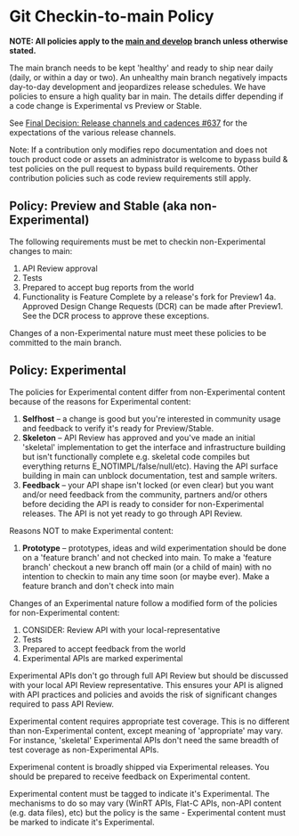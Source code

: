 # Git Checkin-to-main Policy

**NOTE: All policies apply to the [main and develop](develop-branch.md) branch unless otherwise stated.**

The main branch needs to be kept 'healthy' and ready to ship near daily (daily, or within a day or
two). An unhealthy main branch negatively impacts day-to-day development and jeopardizes release
schedules. We have policies to ensure a high quality bar in main. The details differ depending if a
code change is Experimental vs Preview or Stable.

See [Final Decision: Release channels and cadences #637](https://github.com/microsoft/WindowsAppSDK/discussions/637)
for the expectations of the various release channels.

Note: If a contribution only modifies repo documentation and does not touch product code or assets an
administrator is welcome to bypass build & test policies on the pull request to bypass build requirements.
Other contribution policies such as code review requirements still apply.

## Policy: Preview and Stable (aka non-Experimental)

The following requirements must be met to checkin non-Experimental changes to main:

1. API Review approval
2. Tests
3. Prepared to accept bug reports from the world
4. Functionality is Feature Complete by a release's fork for Preview1
4a. Approved Design Change Requests (DCR) can be made after Preview1. See the DCR process to approve these exceptions.

Changes of a non-Experimental nature must meet these policies to be committed to the main branch.

## Policy: Experimental

The policies for Experimental content differ from non-Experimental content because of the reasons for Experimental content:

1. **Selfhost** – a change is good but you're interested in community usage and feedback to verify
   it's ready for Preview/Stable.
2. **Skeleton** – API Review has approved and you've made an initial 'skeletal' implementation to
   get the interface and infrastructure building but isn't functionally complete e.g. skeletal code
   compiles but everything returns E_NOTIMPL/false/null/etc). Having the API surface building in
   main can unblock documentation, test and sample writers.
3. **Feedback** – your API shape isn't locked (or even clear) but you want and/or need feedback from
   the community, partners and/or others before deciding the API is ready to consider for
   non-Experimental releases. The API is not yet ready to go through API Review.

Reasons NOT to make Experimental content:

1. **Prototype** – prototypes, ideas and wild experimentation should be done on a 'feature branch'
   and not checked into main. To make a 'feature branch' checkout a new branch off main (or a child
   of main) with no intention to checkin to main any time soon (or maybe ever). Make a feature
   branch and don't check into main

Changes of an Experimental nature follow a modified form of the policies for non-Experimental content:

1. CONSIDER: Review API with your local-representative
2. Tests
3. Prepared to accept feedback from the world
4. Experimental APIs are marked experimental

Experimental APIs don't go through full API Review but should be discussed with your local API
Review representative. This ensures your API is aligned with API practices and policies and avoids
the risk of significant changes required to pass API Review.

Experimental content requires appropriate test coverage. This is no different than non-Experimental
content, except meaning of 'appropriate' may vary. For instance, 'skeletal' Experimental APIs don't
need the same breadth of test coverage as non-Experimental APIs.

Experimenal content is broadly shipped via Experimental releases. You should be prepared to receive
feedback on Experimental content.

Experimental content must be tagged to indicate it's Experimental. The mechanisms to do so may vary
(WinRT APIs, Flat-C APIs, non-API content (e.g. data files), etc) but the policy is the same -
Experimental content must be marked to indicate it's Experimental.
